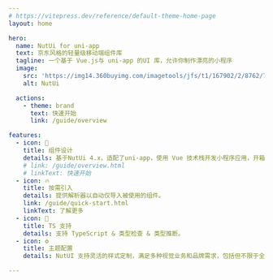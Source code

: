 ```yaml
---
# https://vitepress.dev/reference/default-theme-home-page
layout: home

hero:
  name: NutUi for uni-app
  text: 京东风格的轻量级移动端组件库
  tagline: 一个基于 Vue.js与 uni-app 的UI 库，允许你制作漂亮的小程序
  image:
    src: 'https://img14.360buyimg.com/imagetools/jfs/t1/167902/2/8762/791358/603742d7E9b4275e3/e09d8f9a8bf4c0ef.png'
    alt: NutUi

  actions:
    - theme: brand
      text: 快速开始
      link: /guide/overview

features:
  - icon: 🌈
    title: 组件设计
    details: 基于NutUi 4.x，适配了uni-app，使用 Vue 技术栈开发小程序应用，开箱即用，帮助研发快速开发用户界面，提升开发效率，改善开发体验。
    # link: /guide/overview.html
    # linkText: 快速开始
  - icon: 🔥
    title: 按需引入
    details: 提供解析器以自动仅导入被使用的组件。
    link: /guide/quick-start.html
    linkText: 了解更多
  - icon: 🎉
    title: TS 支持
    details: 支持 TypeScript & 类型检查 & 类型推断。
  - icon: ⚙️
    title: 主题配置
    details: NutUI 支持灵活的样式定制，满足多种视觉业务和品牌需求，包括但不限于全局主色调和特定组件视觉定制的支持。

---
```


